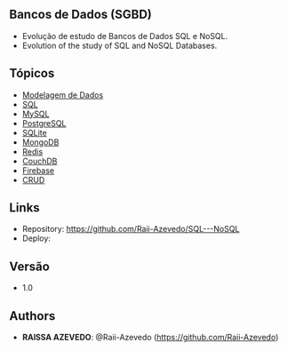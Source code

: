 ## Bancos de Dados (SGBD)
 
- Evolução de estudo de Bancos de Dados SQL e NoSQL.
- Evolution of the study of SQL and NoSQL Databases.


## Tópicos
 - [Modelagem de Dados](https://github.com/Raii-Azevedo/SQL---NoSQL/tree/master/MODELAGEM%20DE%20DADOS)
 - [SQL](https://github.com/Raii-Azevedo/SQL---NoSQL/tree/master/SQL)
 - [MySQL](https://github.com/Raii-Azevedo/SQL---NoSQL/tree/master/MySQL)
 - [PostgreSQL](https://github.com/Raii-Azevedo/SQL---NoSQL/tree/master/POSTGRESQL)
 - [SQLite]()
 - [MongoDB](https://github.com/Raii-Azevedo/SQL---NoSQL/tree/master/MONGODB)
 - [Redis]()
 - [CouchDB]()
 - [Firebase]()
 - [CRUD]()
 
 
## Links
 
  - Repository: https://github.com/Raii-Azevedo/SQL---NoSQL
  - Deploy: 
 
 
## Versão
 - 1.0

 
## Authors
 
* **RAISSA AZEVEDO**: @Raii-Azevedo (https://github.com/Raii-Azevedo)
 
 
